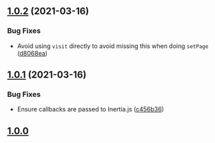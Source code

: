 ## [1.0.2](https://github.com/ElMassimo/js_from_routes/compare/inertia@1.0.1...inertia@1.0.2) (2021-03-16)


### Bug Fixes

* Avoid using `visit` directly to avoid missing this when doing `setPage` ([d8068ea](https://github.com/ElMassimo/js_from_routes/commit/d8068ea90a82ac8a05901c3ae81ad99df0848429))



## [1.0.1](https://github.com/ElMassimo/js_from_routes/compare/inertia@1.0.0...inertia@1.0.1) (2021-03-16)


### Bug Fixes

* Ensure callbacks are passed to Inertia.js ([c456b36](https://github.com/ElMassimo/js_from_routes/commit/c456b36e6f80927fa3f10999d46f3c91c34a408a))



## [1.0.0](https://github.com/ElMassimo/js_from_routes/tree/inertia%401.0.0)
